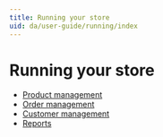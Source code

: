 ```yaml
---
title: Running your store
uid: da/user-guide/running/index
---
```


# Running your store

* [Product management](xref:da/user-guide/running/product-management/index)
* [Order management](xref:da/user-guide/running/order-management/index)
* [Customer management](xref:da/user-guide/running/customer-management/index)
* [Reports](xref:da/user-guide/running/reports/index)